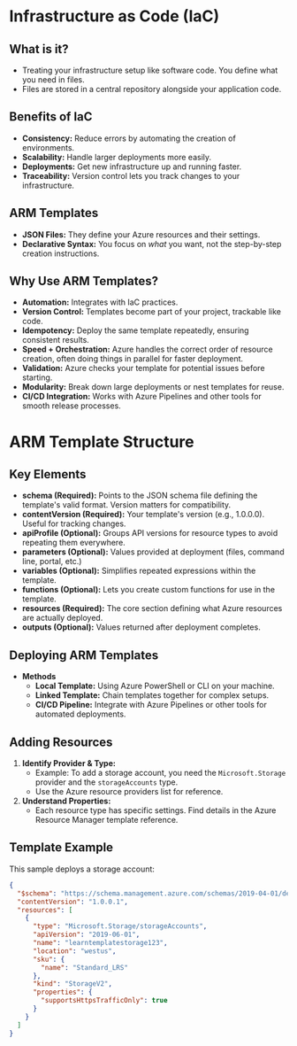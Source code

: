# Infrastructure as Code (IaC)

## What is it?

* Treating your infrastructure setup like software code. You define what you need in files.
* Files are stored in a central repository alongside your application code. 

## Benefits of IaC

* **Consistency:** Reduce errors by automating the creation of environments.
* **Scalability:** Handle larger deployments more easily.
* **Deployments:** Get new infrastructure up and running faster.
* **Traceability:** Version control lets you track changes to your infrastructure. 

## ARM Templates 

* **JSON Files:** They define your Azure resources and their settings.
* **Declarative Syntax:** You focus on *what* you want, not the step-by-step creation instructions.

## Why Use ARM Templates?

* **Automation:** Integrates with IaC practices.
* **Version Control:** Templates become part of your project, trackable like code.
* **Idempotency:** Deploy the same template repeatedly, ensuring consistent results.
* **Speed + Orchestration:** Azure handles the correct order of resource creation, often doing things in parallel for faster deployment. 
* **Validation:** Azure checks your template for potential issues before starting.
* **Modularity:** Break down large deployments or nest templates for reuse.
* **CI/CD Integration:** Works with Azure Pipelines and other tools for smooth release processes. 


# ARM Template Structure

## Key Elements 

* **schema (Required):** Points to the JSON schema file defining the template's valid format. Version matters for compatibility.
* **contentVersion (Required):** Your template's version (e.g., 1.0.0.0). Useful for tracking changes.
* **apiProfile (Optional):** Groups API versions for resource types to avoid repeating them everywhere.
* **parameters (Optional):**  Values provided at deployment (files, command line, portal, etc.)
* **variables (Optional):** Simplifies repeated expressions within the template. 
* **functions (Optional):** Lets you create custom functions for use in the template.
* **resources (Required):** The core section defining what Azure resources are actually deployed.
* **outputs (Optional):**  Values returned after deployment completes.

## Deploying ARM Templates

* **Methods**
    * **Local Template:** Using Azure PowerShell or CLI on your machine.
    * **Linked Template:** Chain templates together for complex setups.
    * **CI/CD Pipeline:**  Integrate with Azure Pipelines or other tools for automated deployments.

## Adding Resources 

1. **Identify Provider & Type:**
   * Example: To add a storage account, you need the `Microsoft.Storage` provider and the `storageAccounts` type.
   * Use the Azure resource providers list for reference.
2. **Understand Properties:**
   * Each resource type has specific settings. Find details in the Azure Resource Manager template reference. 

## Template Example

This sample deploys a storage account:

```json
{
  "$schema": "https://schema.management.azure.com/schemas/2019-04-01/deploymentTemplate.json#",
  "contentVersion": "1.0.0.1",
  "resources": [
    {
      "type": "Microsoft.Storage/storageAccounts",
      "apiVersion": "2019-06-01",
      "name": "learntemplatestorage123",
      "location": "westus",
      "sku": {
        "name": "Standard_LRS"
      },
      "kind": "StorageV2",
      "properties": {
        "supportsHttpsTrafficOnly": true
      }
    }
  ]
}
``` 
